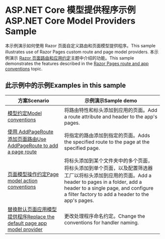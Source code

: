 # <a name="aspnet-core-model-providers-sample"></a><span data-ttu-id="82d02-101">ASP.NET Core 模型提供程序示例</span><span class="sxs-lookup"><span data-stu-id="82d02-101">ASP.NET Core Model Providers Sample</span></span>

<span data-ttu-id="82d02-102">本示例演示如何使用 Razor 页面自定义路由和页面模型提供程序。</span><span class="sxs-lookup"><span data-stu-id="82d02-102">This sample illustrates use of Razor Pages custom route and page model providers.</span></span> <span data-ttu-id="82d02-103">本示例演示 [Razor 页面路由和应用约定](https://docs.microsoft.com/aspnet/core/razor-pages/razor-pages-convention-features)主题中介绍的功能。</span><span class="sxs-lookup"><span data-stu-id="82d02-103">This sample demonstrates the features described in the [Razor Pages route and app conventions](https://docs.microsoft.com/aspnet/core/razor-pages/razor-pages-convention-features) topic.</span></span>

## <a name="examples-in-this-sample"></a><span data-ttu-id="82d02-104">此示例中的示例</span><span class="sxs-lookup"><span data-stu-id="82d02-104">Examples in this sample</span></span>

| <span data-ttu-id="82d02-105">方案</span><span class="sxs-lookup"><span data-stu-id="82d02-105">Scenario</span></span> | <span data-ttu-id="82d02-106">示例演示</span><span class="sxs-lookup"><span data-stu-id="82d02-106">Sample demo</span></span> |
| -------- | ----------- |
| [<span data-ttu-id="82d02-107">模型约定</span><span class="sxs-lookup"><span data-stu-id="82d02-107">Model conventions</span></span>](https://docs.microsoft.com/aspnet/core/razor-pages/razor-pages-conventions#model-conventions) | <span data-ttu-id="82d02-108">将路由特性和标头添加到应用的页面。</span><span class="sxs-lookup"><span data-stu-id="82d02-108">Add a route attribute and header to the app's pages.</span></span> |
| [<span data-ttu-id="82d02-109">使用 AddPageRoute 添加页面路由</span><span class="sxs-lookup"><span data-stu-id="82d02-109">Use AddPageRoute to add a page route</span></span>](https://docs.microsoft.com/aspnet/core/razor-pages/razor-pages-conventions#configure-a-page-route) | <span data-ttu-id="82d02-110">将指定的路由添加到指定的页面。</span><span class="sxs-lookup"><span data-stu-id="82d02-110">Adds the specified route to the page at the specified page.</span></span> |
| [<span data-ttu-id="82d02-111">页面模型操作约定</span><span class="sxs-lookup"><span data-stu-id="82d02-111">Page model action conventions</span></span>](https://docs.microsoft.com/aspnet/core/razor-pages/razor-pages-conventions#page-model-action-conventions) | <span data-ttu-id="82d02-112">将标头添加到某个文件夹中的多个页面，将标头添加到单个页面，以及配置筛选器工厂以将标头添加到应用的页面。</span><span class="sxs-lookup"><span data-stu-id="82d02-112">Add a header to pages in a folder, add a header to a single page, and configure a filter factory to add a header to the app's pages.</span></span> |
| [<span data-ttu-id="82d02-113">替换默认页面应用模型提供程序</span><span class="sxs-lookup"><span data-stu-id="82d02-113">Replace the default page app model provider</span></span>](https://docs.microsoft.com/aspnet/core/razor-pages/razor-pages-conventions#replace-the-default-page-app-model-provider) | <span data-ttu-id="82d02-114">更改处理程序命名约定。</span><span class="sxs-lookup"><span data-stu-id="82d02-114">Change the conventions for handler naming.</span></span> |
